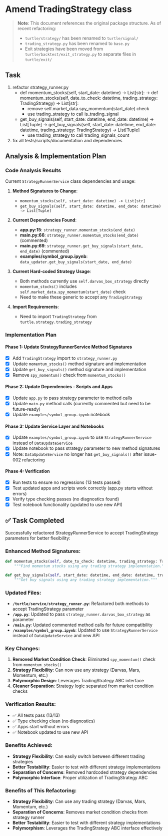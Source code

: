 # Amend TradingStrategy class

> **Note**: This document references the original package structure. As of recent refactoring:
> - `turtle/strategy/` has been renamed to `turtle/signal/`
> - `trading_strategy.py` has been renamed to `base.py`
> - Exit strategies have been moved from `turtle/backtest/exit_strategy.py` to separate files in `turtle/exit/`

## Task
1. refactor strategy_runner.py 
   - def momentum_stocks(self, start_date: datetime) -> List[str]: ->
     def momentum_stocks(self, date_to_check: datetime, trading_strategy: TradingStrategy) -> List[str]:
      - remove self.market_data.spy_momentum(start_date) check
      - use trading_strategy to call is_trading_signal
   - get_buy_signals(self, start_date: datetime, end_date: datetime) -> List[Tuple] -> 
     get_buy_signals(self, start_date: datetime, end_date: datetime, trading_strategy: TradingStrategy) -> List[Tuple]
      - use trading_strategy to call trading_signals_count
2. fix all tests/scripts/documentation and dependencies

## Analysis & Implementation Plan

### Code Analysis Results
Current `StrategyRunnerService` class dependencies and usage:

1. **Method Signatures to Change**:
   - `momentum_stocks(self, start_date: datetime) -> List[str]`
   - `get_buy_signals(self, start_date: datetime, end_date: datetime) -> List[Tuple]`

2. **Current Dependencies Found**:
   - **app.py:15**: `strategy_runner.momentum_stocks(end_date)`
   - **main.py:66**: `strategy_runner.momentum_stocks(end_date)` (commented)
   - **main.py:69**: `strategy_runner.get_buy_signals(start_date, end_date)` (commented)
   - **examples/symbol_group.ipynb**: `data_updater.get_buy_signals(start_date, end_date)`

3. **Current Hard-coded Strategy Usage**:
   - Both methods currently use `self.darvas_box_strategy` directly
   - `momentum_stocks()` includes `self.market_data.spy_momentum(start_date)` check
   - Need to make these generic to accept any `TradingStrategy`

4. **Import Requirements**:
   - Need to import `TradingStrategy` from `turtle.strategy.trading_strategy`

### Implementation Plan

#### Phase 1: Update StrategyRunnerService Method Signatures
- [x] Add `TradingStrategy` import to `strategy_runner.py`
- [x] Update `momentum_stocks()` method signature and implementation
- [x] Update `get_buy_signals()` method signature and implementation
- [x] Remove `spy_momentum()` check from `momentum_stocks()`

#### Phase 2: Update Dependencies - Scripts and Apps
- [x] Update `app.py` to pass strategy parameter to method calls
- [x] Update `main.py` method calls (currently commented but need to be future-ready)
- [x] Update `examples/symbol_group.ipynb` notebook

#### Phase 3: Update Service Layer and Notebooks
- [x] Update `examples/symbol_group.ipynb` to use `StrategyRunnerService` instead of `DataUpdateService`
- [x] Update notebook to pass strategy parameter to new method signatures
- [x] Note: `DataUpdateService` no longer has `get_buy_signals()` after issue-002 refactoring

#### Phase 4: Verification
- [x] Run tests to ensure no regressions (13 tests passed)
- [x] Test updated apps and scripts work correctly (app.py starts without errors)
- [x] Verify type checking passes (no diagnostics found)
- [x] Test notebook functionality (updated to use new API)

## ✅ Task Completed

Successfully refactored StrategyRunnerService to accept TradingStrategy parameters for better flexibility:

### Enhanced Method Signatures:
```python
def momentum_stocks(self, date_to_check: datetime, trading_strategy: TradingStrategy) -> List[str]:
    """Find momentum stocks using any trading strategy implementation."""

def get_buy_signals(self, start_date: datetime, end_date: datetime, trading_strategy: TradingStrategy) -> List[Tuple]:
    """Get buy signals using any trading strategy implementation."""
```

### Updated Files:
- **`/turtle/service/strategy_runner.py`**: Refactored both methods to accept TradingStrategy parameter
- **`/app.py`**: Updated to pass `strategy_runner.darvas_box_strategy` as parameter
- **`/main.py`**: Updated commented method calls for future compatibility 
- **`/examples/symbol_group.ipynb`**: Updated to use `StrategyRunnerService` instead of `DataUpdateService` and new API

### Key Changes:
1. **Removed Market Condition Check**: Eliminated `spy_momentum()` check from `momentum_stocks()`
2. **Strategy Flexibility**: Can now use any strategy (Darvas, Mars, Momentum, etc.)
3. **Polymorphic Design**: Leverages TradingStrategy ABC interface
4. **Cleaner Separation**: Strategy logic separated from market condition checks

### Verification Results:
- ✅ All tests pass (13/13)
- ✅ Type checking clean (no diagnostics)
- ✅ Apps start without errors
- ✅ Notebook updated to use new API

### Benefits Achieved:
- **Strategy Flexibility**: Can easily switch between different trading strategies
- **Better Testability**: Easier to test with different strategy implementations
- **Separation of Concerns**: Removed hardcoded strategy dependencies
- **Polymorphic Interface**: Proper utilization of TradingStrategy ABC

### Benefits of This Refactoring:
- **Strategy Flexibility**: Can use any trading strategy (Darvas, Mars, Momentum, etc.)
- **Separation of Concerns**: Removes market condition checks from strategy runner
- **Better Testability**: Easier to test with different strategy implementations
- **Polymorphism**: Leverages the TradingStrategy ABC interface effectively
